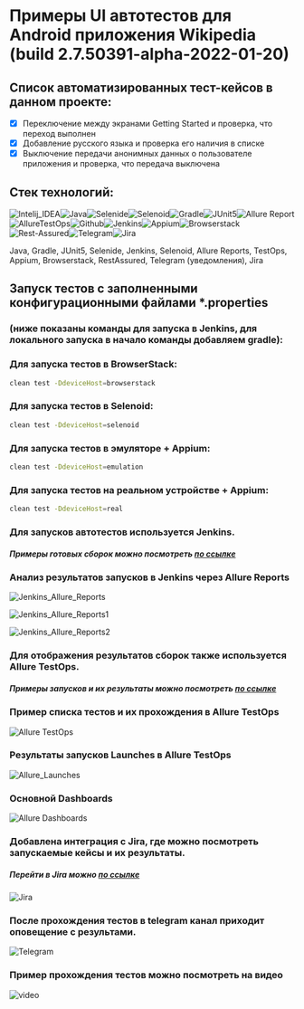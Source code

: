 # Примеры UI автотестов для Android приложения Wikipedia (build 2.7.50391-alpha-2022-01-20)

## Cписок автоматизированных тест-кейсов в данном проекте:

- [x] Переключение между экранами Getting Started и проверка, что переход выполнен  
- [x] Добавление русского языка и проверка его наличия в списке
- [x] Выключение передачи анонимных данных о пользователе приложения и проверка, что передача выключена 

## Стек технологий:

![Intelij_IDEA](https://github.com/andreigkuznetsov/smallUIproject/blob/master/img/icons/Intelij_IDEA.png)![Java](https://github.com/andreigkuznetsov/smallUIproject/blob/master/img/icons/Java.png)![Selenide](https://github.com/andreigkuznetsov/smallUIproject/blob/master/img/icons/Selenide.png)![Selenoid](https://github.com/andreigkuznetsov/smallUIproject/blob/master/img/icons/Selenoid.png)![Gradle](https://github.com/andreigkuznetsov/smallUIproject/blob/master/img/icons/Gradle.png)![JUnit5](https://github.com/andreigkuznetsov/smallUIproject/blob/master/img/icons/JUnit5.png)![Allure Report](https://github.com/andreigkuznetsov/smallUIproject/blob/master/img/icons/Allure_Report.png)![AllureTestOps](https://github.com/andreigkuznetsov/smallUIproject/blob/master/img/icons/AllureTestOps.png)![Github](https://github.com/andreigkuznetsov/smallUIproject/blob/master/img/icons/Github.png)![Jenkins](https://github.com/andreigkuznetsov/smallUIproject/blob/master/img/icons/Jenkins.png)![Appium](https://github.com/andreigkuznetsov/smallUIproject/blob/master/img/icons/Appium.png)![Browserstack](https://github.com/andreigkuznetsov/smallUIproject/blob/master/img/icons/Browserstack.png)![Rest-Assured](https://github.com/andreigkuznetsov/smallUIproject/blob/master/img/icons/Rest-Assured.png)![Telegram](https://github.com/andreigkuznetsov/smallUIproject/blob/master/img/icons/Telegram.png)![Jira](https://github.com/andreigkuznetsov/smallUIproject/blob/master/img/icons/Jira.png)

Java, Gradle, JUnit5, Selenide, Jenkins, Selenoid, Allure Reports, TestOps, Appium, Browserstack, RestAssured, Telegram (уведомления), Jira

## Запуск тестов с заполненными конфигурационными файлами *.properties 
### (ниже показаны команды для запуска в Jenkins, для локального запуска в начало команды добавляем gradle):

### Для запуска тестов в BrowserStack:

```bash
clean test -DdeviceHost=browserstack
```
### Для запуска тестов в Selenoid:

```bash
clean test -DdeviceHost=selenoid
```
### Для запуска тестов в эмуляторе + Appium:

```bash
clean test -DdeviceHost=emulation
``` 
### Для запуска тестов на реальном устройстве + Appium:

```bash
clean test -DdeviceHost=real
``` 

### Для запусков автотестов используется Jenkins.

##### Примеры готовых сборок можно посмотреть [по ссылке](https://jenkins.autotests.cloud/job/09-andreikuzn-mobile-tests/)

### Анализ результатов запусков в Jenkins через Allure Reports

![Jenkins_Allure_Reports](img/allure_dashbord_mt.png)

![Jenkins_Allure_Reports1](img/allure_detailes_mt.png)

![Jenkins_Allure_Reports2](img/allure_detailes1_mt.png)

### Для отображения результатов сборок также используется Allure TestOps.

##### Примеры запусков и их результаты можно посмотреть [по ссылке](https://allure.autotests.cloud/project/920/dashboards)

### Пример списка тестов и их прохождения в Allure TestOps

![Allure TestOps](img/testops_detailes1_mt.png)

### Результаты запусков Launches в Allure TestOps

![Allure_Launches](img/testops_detailes_mt.png)

### Основной Dashboards

![Allure Dashboards](img/testops_dashbord_mt.png)

### Добавлена интеграция с Jira, где можно посмотреть запускаемые кейсы и их результаты.

##### Перейти в Jira можно [по ссылке](https://jira.autotests.cloud/browse/HOMEWORK-312)

![Jira](img/Jira_mt.png)

### После прохождения тестов в telegram канал приходит оповещение с результами.

![Telegram](img/Telegram_mt.jpg)

### Пример прохождения тестов можно посмотреть на видео

![video](img/video_mt.gif)

